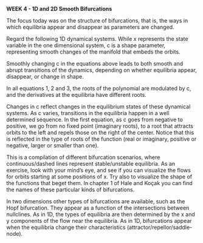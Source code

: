 **WEEK 4 - 1D and 2D Smooth Bifurcations**

The focus today was on the structure of bifurcations, that is, the ways in which equilibria appear and disappear as parameters are changed.

Regard the following 1D dynamical systems. While x represents the state variable in the one dimensional system, c is a shape parameter, representing smooth changes of the manifold that embeds the orbits.

Smoothly changing c in the equations above leads to both smooth and abrupt transitions of the dynamics, depending on whether equilibria appear, disappear, or change in shape.

 

In all equations 1, 2 and 3, the roots of the polynomial are modulated by c, and the derivatives at the equilibria have different roots.

Changes in c reflect changes in the equilibrium states of these dynamical systems. As c varies, transitions in the equilibria happen in a well determined sequence. In the first equation, as c goes from negative to positive, we go from no fixed point (imaginary roots), to a root that attracts orbits to the left and repels those on the right of the center. Notice that this is reflected in the type of roots of the function (real or imaginary, positive or negative, larger or smaller than one). 

 

This is a compilation of different bifurcation scenarios, where continuous/dashed lines represent stable/unstable equilibria. As an exercise, look with your mind’s eye, and see if you can visualize the flows for orbits starting at some positions of x. Try also to visualize the shape of the functions that beget them. In chapter 1 of Hale and Koçak you can find the names of these particular kinds of bifurcations.

In two dimensions other types of bifurcations are available, such as the Hopf bifurcation. They appear as a function of the intersections between nullclines. As in 1D, the types of equilibria are then determined by the x and y components of the flow near the equilibria. As in 1D, bifurcations appear when the equilibria change their characteristics (attractor/repellor/saddle-node).

 
